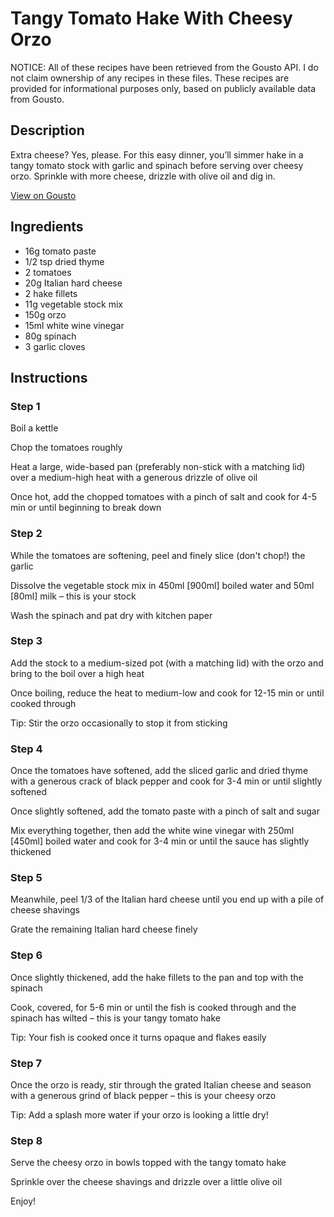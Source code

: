 # Tangy Tomato Hake With Cheesy Orzo

NOTICE: All of these recipes have been retrieved from the Gousto API. I do not claim ownership of any recipes in these files. These recipes are provided for informational purposes only, based on publicly available data from Gousto.

## Description

Extra cheese? Yes, please. For this easy dinner, you’ll simmer hake in a tangy tomato stock with garlic and spinach before serving over cheesy orzo. Sprinkle with more cheese, drizzle with olive oil and dig in.

[View on Gousto](https://www.gousto.co.uk/recipes/cookbook/tangy-tomato-hake-with-cheesy-orzo)

## Ingredients

- 16g tomato paste
- 1/2 tsp dried thyme
- 2 tomatoes
- 20g Italian hard cheese
- 2 hake fillets
- 11g vegetable stock mix
- 150g orzo
- 15ml white wine vinegar
- 80g spinach
- 3 garlic cloves

## Instructions


### Step 1

Boil a kettle

Chop the tomatoes roughly

Heat a large, wide-based pan (preferably non-stick with a matching lid) over a medium-high heat with a generous drizzle of olive oil

Once hot, add the chopped tomatoes with a pinch of salt and cook for 4-5 min or until beginning to break down


### Step 2

While the tomatoes are softening, peel and finely slice (don't chop!) the garlic

Dissolve the vegetable stock mix in 450ml <span class="text-danger">[900ml] </span>boiled water and 50ml <span class="text-danger">[80ml]</span> milk – this is your stock

Wash the spinach and pat dry with kitchen paper


### Step 3

Add the stock to a medium-sized pot (with a matching lid) with the orzo and bring to the boil over a high heat

Once boiling, reduce the heat to medium-low and cook for 12-15 min or until cooked through

Tip: Stir the orzo occasionally to stop it from sticking


### Step 4

Once the tomatoes have softened, add the sliced garlic and dried thyme with a generous crack of black pepper and cook for 3-4 min or until slightly softened

Once slightly softened, add the tomato paste with a pinch of salt and sugar

Mix everything together, then add the white wine vinegar with 250ml <span class="text-danger">[450ml] </span>boiled water and cook for 3-4 min or until the sauce has slightly thickened


### Step 5

Meanwhile, peel 1/3 of the Italian hard cheese until you end up with a pile of cheese shavings

Grate the remaining Italian hard cheese finely


### Step 6

Once slightly thickened, add the hake fillets to the pan and top with the spinach

Cook, covered, for 5-6 min or until the fish is cooked through and the spinach has wilted – this is your tangy tomato hake

Tip: Your fish is cooked once it turns opaque and flakes easily


### Step 7

Once the orzo is ready, stir through the grated Italian cheese and season with a generous grind of black pepper – this is your cheesy orzo

Tip: Add a splash more water if your orzo is looking a little dry!

### Step 8

Serve the cheesy orzo in bowls topped with the tangy tomato hake

Sprinkle over the cheese shavings and drizzle over a little olive oil

Enjoy!

